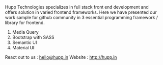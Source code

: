 Hupp Technologies specializes in full stack front end development and offers solution in varied frontend frameworks. Here we have presented our work sample for github community in 3 essential programming framework / library for frontend.
1. Media Query
2. Bootstrap with SASS
3. Semantic UI
4. Material UI

React out to us : hello@hupp.in
Website : http://hupp.in
